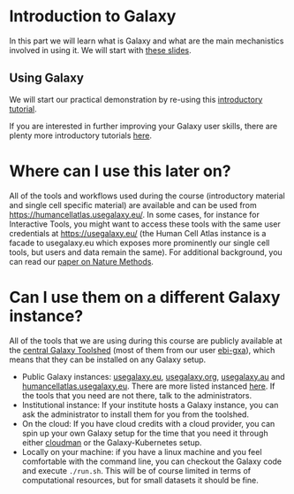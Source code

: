 # Introduction to Galaxy

In this part we will learn what is Galaxy and what are the main mechanistics involved in using it. 
We will start with [these slides](https://training.galaxyproject.org/training-material/topics/introduction/slides/introduction.html#1).

## Using Galaxy

We will start our practical demonstration by re-using this [introductory tutorial](https://training.galaxyproject.org/training-material/topics/introduction/tutorials/galaxy-intro-short/tutorial.html).

If you are interested in further improving your Galaxy user skills, there are plenty more introductory tutorials [here](https://training.galaxyproject.org/training-material/topics/introduction/).

# Where can I use this later on?

All of the tools and workflows used during the course (introductory material and single cell specific material) are available and can be used from https://humancellatlas.usegalaxy.eu/. In some cases, for instance for Interactive Tools, you might want to access these tools with the same user credentials at https://usegalaxy.eu/ (the Human Cell Atlas instance is a facade to usegalaxy.eu which exposes more prominently our single cell tools, but users and data remain the same). For additional background, you can read our [paper on Nature Methods](https://www.nature.com/articles/s41592-021-01102-w).

# Can I use them on a different Galaxy instance?

All of the tools that we are using during this course are publicly available at the [central Galaxy Toolshed](https://toolshed.g2.bx.psu.edu/) (most of them from our user [ebi-gxa](https://toolshed.g2.bx.psu.edu/view/ebi-gxa)), which means that they can be installed on any Galaxy setup.

- Public Galaxy instances: [usegalaxy.eu](https://usegalaxy.eu/), [usegalaxy.org](https://usegalaxy.org/), [usegalaxy.au](https://usegalaxy.org.au/) and [humancellatlas.usegalaxy.eu](https://humancellatlas.usegalaxy.eu/). There are more listed instanced [here](https://galaxyproject.org/use/). If the tools that you need are not there, talk to the administrators.
- Institutional instance: If your institute hosts a Galaxy instance, you can ask the administrator to install them for you from the toolshed.
- On the cloud: If you have cloud credits with a cloud provider, you can spin up your own Galaxy setup for the time that you need it through either [cloudman](https://galaxyproject.org/cloudman/) or the Galaxy-Kubernetes setup.
- Locally on your machine: if you have a linux machine and you feel comfortable with the command line, you can checkout the Galaxy code and execute `./run.sh`. This will be of course limited in terms of computational resources, but for small datasets it should be fine.

